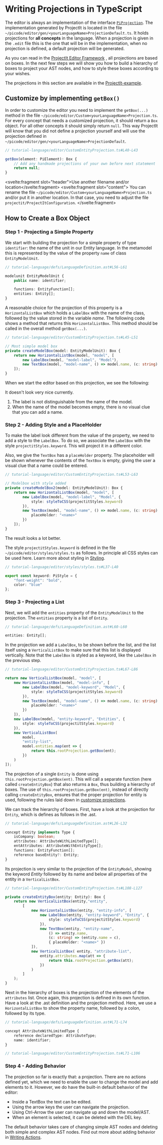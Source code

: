 <script>
    import Note from "../../../lib/notes/Note.svelte";
    import Figure from "../../../lib/figures/Figure.svelte";
</script>

# <a name="writing-projections"></a> Writing Projections in TypeScript

The editor is always an implementation of the interface 
[`PiProjection`](/060_Under_the_Hood/010_The_Editor_Framework/020_The_Editor_Interfaces/010_PiProjection_Interface). The 
implementation generated by ProjectIt is located in the file `~/picode/editor/gen/<yourLanguageName>ProjectionDefault.ts`.
It holds projections for **all concepts** in the language. When a projection is given in the `.edit` 
file this is the one that will be in
the implementation, when no projection is defined, a default projection will be generated.

As you can read in the [ProjectIt Editor Framework](/060_Under_the_Hood/010_The_Editor_Framework)  ,
all projections are based on boxes. In the next few steps we will show you how to build a hierarchy
of boxes to project your AST nodes, and how to style these boxes according to your wishes.

The projections in this section are available in 
the <a href="https://github.com/projectit-org/ProjectIt-example" target="_blank">ProjectIt-example</a>.

## Customize by implementing `getBox()`

In order to customize the editor you need to implement the `getBox(...)` method in the
file `~/picode/editor/Custom<yourLanguageName>Projection.ts`.
For every concept that needs a customized projection, it should
return a `Box` object. For all other concepts it should simply return `null`.
This way ProjectIt will know that you did not define a projection yourself and will use the projection
defined in `~/picode/editor/gen/<yourLanguageName>ProjectionDefault`.

```ts
// tutorial-language/editor/CustomEntityProjection.ts#L40-L43

getBox(element: PiElement): Box {
    // Add any handmade projections of your own before next statement
    return null;
}
```

<Note><svelte:fragment slot="header">Use another filename and/or location</svelte:fragment>
<svelte:fragment slot="content">
You can rename the file `~/picode/editor/Custom<yourLanguageName>Projection.ts` and/or put it in another location.
In that case, you need to adjust the file `projectit/ProjectItConfiguration`.
</svelte:fragment>
</Note>

## How to Create a Box Object

### Step 1 - Projecting a Simple Property

We start with building the projection for a simple property of type `identifier`:
the name of the unit in our Entity language. In the metamodel this is represented by the value of
the property `name` of class `EntityModelUnit`.

```ts
// tutorial-language/defs/LanguageDefinition.ast#L56-L61

modelunit EntityModelUnit {
    public name: identifier;

    functions: EntityFunction[];
    entities: Entity[];
}
```

A reasonable choice for the projection of this property is a 
`HorizontalListBox` which holds a `LabelBox` with
the name of the class, followed by the value stored in the variable *name*. 
The following code shows a method that returns
this `HorizontalListBox`. This method should be called in the overall method `getBox(...)`.

```ts
// tutorial-language/editor/CustomEntityProjection.ts#L45-L51

// Most simple model box
private createModelBox(model: EntityModelUnit): Box {
    return new HorizontalListBox(model, "model", [
        new LabelBox(model, "model-label", "Model"),
        new TextBox(model, "model-name", () => model.name, (c: string) => (model.name = c))
    ]);
}
```

When we start the editor based on this projection, we see the following:

<Figure
    imageName={"demomodelname.png"}
    caption={"Simple Projection of a name property"}
    figureNumber={1}
></Figure>


It doesn't look very nice currently.

1. The label is not distinguishable from the name of the model.
2. When the name of the model becomes empty, there is no visual clue that you can add a name.

### Step 2 - Adding Style and a PlaceHolder
To make the label look different from the value of the property, we need to add a style
to the `LabelBox`. To do so, we associate the `LabelBox` with the style `projectitStyles.keyword`.
This will project it in a different color.

Also, we give the `TextBox` has a `placeHolder` property. The placeholder will be shown
whenever the contents of the `TextBox`
is empty, giving the user a visual clue that a name could be entered.

```ts
// tutorial-language/editor/CustomEntityProjection.ts#L53-L63

// Modelbox with style added
private createModelBox2(model: EntityModelUnit): Box {
    return new HorizontalListBox(model, "model", [
        new LabelBox(model, "model-label", "Model", {
            style: styleToCSS(projectitStyles.keyword)
        }),
        new TextBox(model, "model-name", () => model.name, (c: string) => (model.name = c), {
            placeHolder: "<name>"
        })
    ]);
}
```

The result looks a lot better.

<Figure
    imageName={"demomodelname-with-style.png"}
    caption={"Simple Projection with Styles"}
    figureNumber={2}
></Figure>


The style `projectitStyles.keyword` is defined in the file `~/picode/editor/styles/styles.ts` as follows.
In principle all CSS styles can be used here. Learn more about styling
in [Styling](/030_Developing_a_Language/040_Styling).



```ts
// tutorial-language/editor/styles/styles.ts#L37-L40

export const keyword: PiStyle = {
    "font-weight": "bold",
    color: "blue"
};
```

### Step 3 - Projecting a List

Next, we will add the `entities` property of the `EntityModelUnit` to the projection.
The `entities` property is a list of `Entity`.

```ts
// tutorial-language/defs/LanguageDefinition.ast#L60-L60

entities: Entity[];
```

In the projection we add a `LabelBox`, to be shown
before the list, and the list itself using a `VerticalListBox` to make sure that this list is
displayed vertically. Note that the `LabelBox` is styled as a keyword, like the `LabelBox`
in the previous step.

```ts
// tutorial-language/editor/CustomEntityProjection.ts#L67-L86

return new VerticalListBox(model, "model", [
    new HorizontalListBox(model, "model-info", [
        new LabelBox(model, "model-keyword", "Model", {
            style: styleToCSS(projectitStyles.keyword)
        }),
        new TextBox(model, "model-name", () => model.name, (c: string) => (model.name = c), {
            placeHolder: "<name>"
        })
    ]),
    new LabelBox(model, "entity-keyword", "Entities", {
        style: styleToCSS(projectitStyles.keyword)
    }),
    new VerticalListBox(
        model,
        "entity-list",
        model.entities.map(ent => {
            return this.rootProjection.getBox(ent);
        })
    )
]);
```

The projection of a single `Entity` is done using `this.rootProjection.getBox(ent)`. This will call a
separate function (here called `createEntityBox`) that also returns a `Box`, thus building a hierarchy of boxes. The use of
`this.rootProjection.getBox(ent)`, instead of directly calling `createEntityBox`,
ensures that the proper projection for entity is used, following the rules laid down in
[customize projections](/030_Developing_a_Language/020_Definition_Level/010_Editor_Definition#editor-three-levels).

We can track the hierarchy of boxes. First, have a look at the projection for `Entity`, which is defines as follows in the .ast.

```ts
// tutorial-language/defs/LanguageDefinition.ast#L26-L32

concept Entity implements Type {
    isCompany: boolean;
    attributes: AttributeWithLimitedType[];
    entAttributes: AttributeWithEntityType[];
    functions: EntityFunction[];
    reference baseEntity?: Entity;
}
```

Its projection is very similar to the projection of the `EntityModel`,
showing the keyword *Entity* followed by its name and below all properties of the
entity in a `VerticalListBox`.

```ts
// tutorial-language/editor/CustomEntityProjection.ts#L108-L127

private createEntityBox(entity: Entity): Box {
    return new VerticalListBox(entity,"entity",
        [
            new HorizontalListBox(entity, "entity-info", [
                new LabelBox(entity, "entity-keyword", "Entity", {
                    style: styleToCSS(projectitStyles.keyword)
                }),
                new TextBox(entity, "entity-name",
                    () => entity.name,
                    (c: string) => (entity.name = c),
                    { placeHolder: "<name>" })
            ]),
            new VerticalListBox( entity, "attribute-list",
                entity.attributes.map(att => {
                    return this.rootProjection.getBox(att);
                })
            )
        ]
    );
}
```

Next in the hierarchy of boxes is the projection of the elements of the `attributes` list. Once again,
this projection is defined in its own function. Have a look at the .ast definition and the projection method.
Here, we use a `HorizontalListBox` to show the property name, followed by a colon,
followed by its type.

```ts
// tutorial-language/defs/LanguageDefinition.ast#L71-L74

concept AttributeWithLimitedType {
    reference declaredType: AttributeType;
    name: identifier;
}
```

```ts
// tutorial-language/editor/CustomEntityProjection.ts#L71-L106
```

### Step 4 - Adding Behavior

The projection so far is exactly that: a projection. There are no actions defined yet,
which we need to enable the user to change the model and add elements to it. However,
we do have the built-in default behavior of the editor:

- Inside a TextBox the text can be edited.
- Using the arrow keys the user can navigate the projection.
- Using Ctrl-Arrow the user can navigate up and down the model/AST.
- When an element is selected, it can be deleted with the DEL key.

The default behavior takes care of changing simple AST nodes and deleting both simple and
complex AST nodes. Find out more about adding behavior in [Writing Actions](/030_Developing_a_Language/030_API_Level/030_Writing_Actions).
